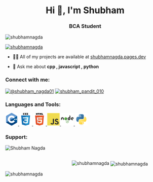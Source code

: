 <h1 align="center">Hi 👋, I'm Shubham</h1>
<h3 align="center">BCA Student</h3>

<p align="left"> <img src="https://komarev.com/ghpvc/?username=shubhamnagda&label=Profile%20views&color=0e75b6&style=flat" alt="shubhamnagda" /> </p>

<p align="left"> <a href="https://github.com/ryo-ma/github-profile-trophy"><img src="https://github-profile-trophy.vercel.app/?username=shubhamnagda" alt="shubhamnagda" /></a> </p>

- 👨‍💻 All of my projects are available at [shubhamnagda.pages.dev](shubham-nagda.pages.dev)

- 💬 Ask me about **cpp , javascript , python**

<h3 align="left">Connect with me:</h3>
<p align="left">
<a href="https://twitter.com/@shubham_nagda01" target="blank"><img align="center" src="https://raw.githubusercontent.com/rahuldkjain/github-profile-readme-generator/master/src/images/icons/Social/twitter.svg" alt="@shubham_nagda01" height="30" width="40" /></a>
<a href="https://instagram.com/shubham_pandit_010" target="blank"><img align="center" src="https://raw.githubusercontent.com/rahuldkjain/github-profile-readme-generator/master/src/images/icons/Social/instagram.svg" alt="shubham_pandit_010" height="30" width="40" /></a>
</p>

<h3 align="left">Languages and Tools:</h3>
<p align="left"> <a href="https://www.w3schools.com/cpp/" target="_blank" rel="noreferrer"> <img src="https://raw.githubusercontent.com/devicons/devicon/master/icons/cplusplus/cplusplus-original.svg" alt="cplusplus" width="40" height="40"/> </a> <a href="https://www.w3schools.com/css/" target="_blank" rel="noreferrer"> <img src="https://raw.githubusercontent.com/devicons/devicon/master/icons/css3/css3-original-wordmark.svg" alt="css3" width="40" height="40"/> </a> <a href="https://www.w3.org/html/" target="_blank" rel="noreferrer"> <img src="https://raw.githubusercontent.com/devicons/devicon/master/icons/html5/html5-original-wordmark.svg" alt="html5" width="40" height="40"/> </a> <a href="https://developer.mozilla.org/en-US/docs/Web/JavaScript" target="_blank" rel="noreferrer"> <img src="https://raw.githubusercontent.com/devicons/devicon/master/icons/javascript/javascript-original.svg" alt="javascript" width="40" height="40"/> </a> <a href="https://nodejs.org" target="_blank" rel="noreferrer"> <img src="https://raw.githubusercontent.com/devicons/devicon/master/icons/nodejs/nodejs-original-wordmark.svg" alt="nodejs" width="40" height="40"/> </a> <a href="https://www.python.org" target="_blank" rel="noreferrer"> <img src="https://raw.githubusercontent.com/devicons/devicon/master/icons/python/python-original.svg" alt="python" width="40" height="40"/> </a> </p>

<h3 align="left">Support:</h3>
<p><a href="https://www.buymeacoffee.com/shubhamnagk"> <img align="left" src="https://cdn.buymeacoffee.com/buttons/v2/default-yellow.png" height="50" width="210" alt="Shubham Nagda" /></a></p><br><br>

<p><img align="left" src="https://github-readme-stats.vercel.app/api/top-langs?username=shubhamnagda&show_icons=true&locale=en&layout=compact" alt="shubhamnagda" /></p>

<p>&nbsp;<img align="center" src="https://github-readme-stats.vercel.app/api?username=shubhamnagda&show_icons=true&locale=en" alt="shubhamnagda" /></p>

<p><img align="center" src="https://github-readme-streak-stats.herokuapp.com/?user=shubhamnagda&" alt="shubhamnagda" /></p>

